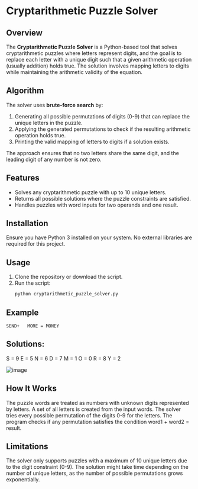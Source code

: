 # Cryptarithmetic Puzzle Solver

## Overview
The **Cryptarithmetic Puzzle Solver** is a Python-based tool that solves cryptarithmetic puzzles where letters represent digits, and the goal is to replace each letter with a unique digit such that a given arithmetic operation (usually addition) holds true. The solution involves mapping letters to digits while maintaining the arithmetic validity of the equation.

## Algorithm
The solver uses **brute-force search** by:
1. Generating all possible permutations of digits (0-9) that can replace the unique letters in the puzzle.
2. Applying the generated permutations to check if the resulting arithmetic operation holds true.
3. Printing the valid mapping of letters to digits if a solution exists.

The approach ensures that no two letters share the same digit, and the leading digit of any number is not zero.

## Features
- Solves any cryptarithmetic puzzle with up to 10 unique letters.
- Returns all possible solutions where the puzzle constraints are satisfied.
- Handles puzzles with word inputs for two operands and one result.

## Installation
Ensure you have Python 3 installed on your system. No external libraries are required for this project.

## Usage
1. Clone the repository or download the script.
2. Run the script:
   ```bash
   python cryptarithmetic_puzzle_solver.py
## Example

    SEND+   MORE = MONEY

## Solutions:
S = 9
E = 5
N = 6
D = 7
M = 1
O = 0
R = 8
Y = 2

![image](https://github.com/user-attachments/assets/bafc9601-b85b-4fee-92cf-2242e4d9333d)

## How It Works
The puzzle words are treated as numbers with unknown digits represented by letters.
A set of all letters is created from the input words.
The solver tries every possible permutation of the digits 0-9 for the letters.
The program checks if any permutation satisfies the condition word1 + word2 = result.

## Limitations
The solver only supports puzzles with a maximum of 10 unique letters due to the digit constraint (0-9).
The solution might take time depending on the number of unique letters, as the number of possible permutations grows exponentially.
